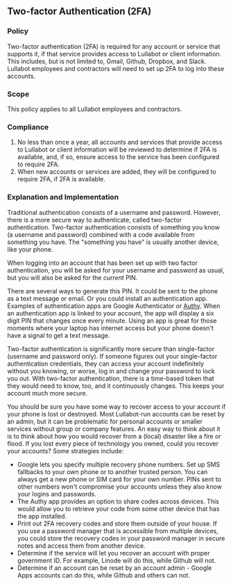 ## Two-factor Authentication (2FA)

### Policy
Two-factor authentication (2FA) is required for any account or service that supports it, if that service provides access to Lullabot or client information. This includes, but is not limited to, Gmail, Github, Dropbox, and Slack. Lullabot employees and contractors will need to set up 2FA to log into these accounts.

### Scope
This policy applies to all Lullabot employees and contractors.

### Compliance
1. No less than once a year, all accounts and services that provide access to Lullabot or client information will be reviewed to determine if 2FA is available, and, if so, ensure access to the service has been configured to require 2FA.
2. When new accounts or services are added, they will be configured to require 2FA, if 2FA is available.


### Explanation and Implementation

Traditional authentication consists of a username and password. However, there is a more secure way to authenticate, called two-factor authentication. Two-factor authentication consists of something you know (a username and password) combined with a code available from something you have. The "something you have" is usually another device, like your phone.

When logging into an account that has been set up with two factor authentication, you will be asked for your username and password as usual, but you will also be asked for the _current_ PIN. 

There are several ways to generate this PIN. It could be sent to the phone as a text message or email. Or you could install an authentication app. Examples of authentication apps are Google Authenticator or [Authy](https://www.authy.com/).
When an authentication app is linked to your account, the app will display a six digit PIN that changes 
once every minute. Using an app is great for those moments where your laptop has internet access but your phone doesn't have a signal to get a text message.

Two-factor authentication is significantly more secure than single-factor (username and password only). If someone figures out your single-factor authentication credentials, they can access your account indefinitely without you knowing, or worse, log in and change your password to lock you out. With two-factor
authentication, there is a time-based token that they would need to know, too, and it continuously changes. This keeps your account much more secure.

You should be sure you have some way to recover access to your account if your phone is lost or destroyed. Most Lullabot-run accounts can be reset by an admin, but it can be problematic for personal accounts or smaller services without group or company features. An easy way to think about it is to think about how you would recover from a (local) disaster like a fire or flood. If you lost every piece of technology you owned, could you recover your accounts? Some strategies include:

* Google lets you specify multiple recovery phone numbers. Set up SMS fallbacks to your own phone or to another trusted person. You can always get a new phone or SIM card for your own number. PINs sent to other numbers won't compromise your accounts unless they also know your logins and passwords.
* The Authy app provides an option to share codes across devices. This would allow you to retrieve your code from some other device that has the app installed.
* Print out 2FA recovery codes and store them outside of your house. If you use a password manager that is accessible from multiple devices, you could store the recovery codes in your password manager in secure notes and access them from another device.
* Determine if the service will let you recover an account with proper government ID. For example, Linode will do this, while Github will not.
* Determine if an account can be reset by an account admin - Google Apps accounts can do this, while Github and others can not.

